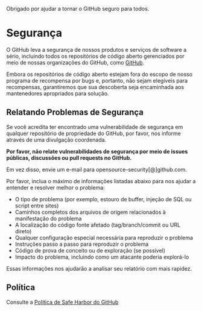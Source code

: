 Obrigado por ajudar a tornar o GitHub seguro para todos.

# Segurança

O GitHub leva a segurança de nossos produtos e serviços de software a sério, incluindo todos os repositórios de código aberto gerenciados por meio de nossas organizações do GitHub, como [GitHub](https://github.com/GitHub).

Embora os repositórios de código aberto estejam fora do escopo de nosso programa de recompensa por bugs e, portanto, não sejam elegíveis para recompensas, garantiremos que sua descoberta seja encaminhada aos mantenedores apropriados para solução.

## Relatando Problemas de Segurança

Se você acredita ter encontrado uma vulnerabilidade de segurança em qualquer repositório de propriedade do GitHub, por favor, nos informe através de uma divulgação coordenada.

**Por favor, não relate vulnerabilidades de segurança por meio de issues públicas, discussões ou pull requests no GitHub.**

Em vez disso, envie um e-mail para opensource-security[@]github.com.

Por favor, inclua o máximo de informações listadas abaixo para nos ajudar a entender e resolver melhor o problema:

  * O tipo de problema (por exemplo, estouro de buffer, injeção de SQL ou script entre sites)
  * Caminhos completos dos arquivos de origem relacionados à manifestação do problema
  * A localização do código fonte afetado (tag/branch/commit ou URL direto)
  * Qualquer configuração especial necessária para reproduzir o problema
  * Instruções passo a passo para reproduzir o problema
  * Código de prova de conceito ou de exploração (se possível)
  * Impacto do problema, incluindo como um atacante poderia explorá-lo

Essas informações nos ajudarão a analisar seu relatório com mais rapidez.

## Política

Consulte a [Política de Safe Harbor do GitHub](https://docs.github.com/en/github/site-policy/github-bug-bounty-program-legal-safe-harbor#1-safe-harbor-terms)